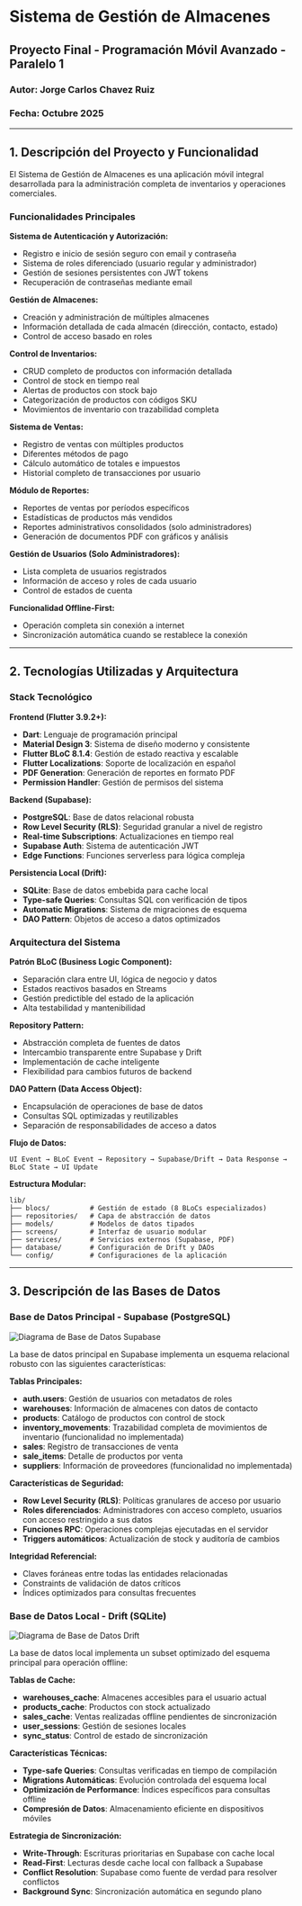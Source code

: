 # Sistema de Gestión de Almacenes
## Proyecto Final - Programación Móvil Avanzado - Paralelo 1

### Autor: Jorge Carlos Chavez Ruiz
### Fecha: Octubre 2025

---

## 1. Descripción del Proyecto y Funcionalidad

El Sistema de Gestión de Almacenes es una aplicación móvil integral desarrollada para la administración completa de inventarios y operaciones comerciales.

### Funcionalidades Principales

**Sistema de Autenticación y Autorización:**
- Registro e inicio de sesión seguro con email y contraseña
- Sistema de roles diferenciado (usuario regular y administrador)
- Gestión de sesiones persistentes con JWT tokens
- Recuperación de contraseñas mediante email

**Gestión de Almacenes:**
- Creación y administración de múltiples almacenes
- Información detallada de cada almacén (dirección, contacto, estado)
- Control de acceso basado en roles

**Control de Inventarios:**
- CRUD completo de productos con información detallada
- Control de stock en tiempo real
- Alertas de productos con stock bajo
- Categorización de productos con códigos SKU
- Movimientos de inventario con trazabilidad completa

**Sistema de Ventas:**
- Registro de ventas con múltiples productos
- Diferentes métodos de pago
- Cálculo automático de totales e impuestos
- Historial completo de transacciones por usuario

**Módulo de Reportes:**
- Reportes de ventas por períodos específicos
- Estadísticas de productos más vendidos
- Reportes administrativos consolidados (solo administradores)
- Generación de documentos PDF con gráficos y análisis

**Gestión de Usuarios (Solo Administradores):**
- Lista completa de usuarios registrados
- Información de acceso y roles de cada usuario
- Control de estados de cuenta

**Funcionalidad Offline-First:**
- Operación completa sin conexión a internet
- Sincronización automática cuando se restablece la conexión

---

## 2. Tecnologías Utilizadas y Arquitectura

### Stack Tecnológico

**Frontend (Flutter 3.9.2+):**
- **Dart**: Lenguaje de programación principal
- **Material Design 3**: Sistema de diseño moderno y consistente
- **Flutter BLoC 8.1.4**: Gestión de estado reactiva y escalable
- **Flutter Localizations**: Soporte de localización en español
- **PDF Generation**: Generación de reportes en formato PDF
- **Permission Handler**: Gestión de permisos del sistema

**Backend (Supabase):**
- **PostgreSQL**: Base de datos relacional robusta
- **Row Level Security (RLS)**: Seguridad granular a nivel de registro
- **Real-time Subscriptions**: Actualizaciones en tiempo real
- **Supabase Auth**: Sistema de autenticación JWT
- **Edge Functions**: Funciones serverless para lógica compleja

**Persistencia Local (Drift):**
- **SQLite**: Base de datos embebida para cache local
- **Type-safe Queries**: Consultas SQL con verificación de tipos
- **Automatic Migrations**: Sistema de migraciones de esquema
- **DAO Pattern**: Objetos de acceso a datos optimizados

### Arquitectura del Sistema

**Patrón BLoC (Business Logic Component):**
- Separación clara entre UI, lógica de negocio y datos
- Estados reactivos basados en Streams
- Gestión predictible del estado de la aplicación
- Alta testabilidad y mantenibilidad

**Repository Pattern:**
- Abstracción completa de fuentes de datos
- Intercambio transparente entre Supabase y Drift
- Implementación de cache inteligente
- Flexibilidad para cambios futuros de backend

**DAO Pattern (Data Access Object):**
- Encapsulación de operaciones de base de datos
- Consultas SQL optimizadas y reutilizables
- Separación de responsabilidades de acceso a datos

**Flujo de Datos:**
```
UI Event → BLoC Event → Repository → Supabase/Drift → Data Response → BLoC State → UI Update
```

**Estructura Modular:**
```
lib/
├── blocs/          # Gestión de estado (8 BLoCs especializados)
├── repositories/   # Capa de abstracción de datos
├── models/         # Modelos de datos tipados
├── screens/        # Interfaz de usuario modular
├── services/       # Servicios externos (Supabase, PDF)
├── database/       # Configuración de Drift y DAOs
└── config/         # Configuraciones de la aplicación
```

---

## 3. Descripción de las Bases de Datos

### Base de Datos Principal - Supabase (PostgreSQL)

![Diagrama de Base de Datos Supabase](images/supabaseDatabase.png)

La base de datos principal en Supabase implementa un esquema relacional robusto con las siguientes características:

**Tablas Principales:**
- **auth.users**: Gestión de usuarios con metadatos de roles
- **warehouses**: Información de almacenes con datos de contacto
- **products**: Catálogo de productos con control de stock
- **inventory_movements**: Trazabilidad completa de movimientos de inventario (funcionalidad no implementada)
- **sales**: Registro de transacciones de venta
- **sale_items**: Detalle de productos por venta
- **suppliers**: Información de proveedores (funcionalidad no implementada)

**Características de Seguridad:**
- **Row Level Security (RLS)**: Políticas granulares de acceso por usuario
- **Roles diferenciados**: Administradores con acceso completo, usuarios con acceso restringido a sus datos
- **Funciones RPC**: Operaciones complejas ejecutadas en el servidor
- **Triggers automáticos**: Actualización de stock y auditoría de cambios

**Integridad Referencial:**
- Claves foráneas entre todas las entidades relacionadas
- Constraints de validación de datos críticos
- Índices optimizados para consultas frecuentes

### Base de Datos Local - Drift (SQLite)

![Diagrama de Base de Datos Drift](images/driftDatabase.png)

La base de datos local implementa un subset optimizado del esquema principal para operación offline:

**Tablas de Cache:**
- **warehouses_cache**: Almacenes accesibles para el usuario actual
- **products_cache**: Productos con stock actualizado
- **sales_cache**: Ventas realizadas offline pendientes de sincronización
- **user_sessions**: Gestión de sesiones locales
- **sync_status**: Control de estado de sincronización

**Características Técnicas:**
- **Type-safe Queries**: Consultas verificadas en tiempo de compilación
- **Migrations Automáticas**: Evolución controlada del esquema local
- **Optimización de Performance**: Índices específicos para consultas offline
- **Compresión de Datos**: Almacenamiento eficiente en dispositivos móviles

**Estrategia de Sincronización:**
- **Write-Through**: Escrituras prioritarias en Supabase con cache local
- **Read-First**: Lecturas desde cache local con fallback a Supabase
- **Conflict Resolution**: Supabase como fuente de verdad para resolver conflictos
- **Background Sync**: Sincronización automática en segundo plano